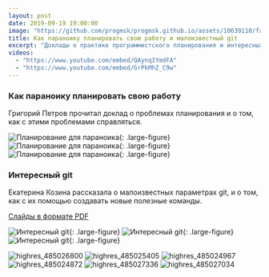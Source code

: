 ```yaml
---
layout: post
date: 2019-09-19 19:00:00
image: "https://github.com/progmsk/progmsk.github.io/assets/10639110/fa13c714-10fa-4763-958e-8f155c26bc6c"
title: Как параноику планировать свою работу и малоизвестный git
excerpt: "Доклады о практике программистского планирования и интересных командах git."
videos:
  - "https://www.youtube.com/embed/QAynqIYmdFA"
  - "https://www.youtube.com/embed/GrPkMhZ_C9w"
---
```


### Как параноику планировать свою работу

Григорий Петров прочитал доклад о проблемах планирования и о том, как с этими проблемами справляться.

![Планирование для параноика](https://secure.meetupstatic.com/photos/event/a/f/4/8/highres_485024872.jpeg){: .large-figure}
![Планирование для параноика](https://secure.meetupstatic.com/photos/event/a/f/a/7/highres_485024967.jpeg){: .large-figure}
![Планирование для параноика](https://secure.meetupstatic.com/photos/event/b/1/5/d/highres_485025405.jpeg){: .large-figure}

### Интересный git

Екатерина Козина рассказала о малоизвестных параметрах git, и о том, как с их помощью создавать новые полезные команды.

[Слайды в формате PDF](https://github.com/progmsk/progmsk.github.io/files/14818203/advanced-git.pdf)

![Интересный git](https://secure.meetupstatic.com/photos/event/b/6/d/0/highres_485026800.jpeg){: .large-figure}
![Интересный git](https://secure.meetupstatic.com/photos/event/b/7/b/a/highres_485027034.jpeg){: .large-figure}
![Интересный git](https://secure.meetupstatic.com/photos/event/b/8/e/8/highres_485027336.jpeg){: .large-figure}


![highres_485026800](https://github.com/progmsk/progmsk.github.io/assets/10639110/bdff07f2-9c43-4646-b6f6-182638071117)
![highres_485025405](https://github.com/progmsk/progmsk.github.io/assets/10639110/5f195bae-5acc-48f3-8132-88ef33c56ac0)
![highres_485024967](https://github.com/progmsk/progmsk.github.io/assets/10639110/fb4e0820-2016-4be1-90d5-9f31d3c65a71)
![highres_485024872](https://github.com/progmsk/progmsk.github.io/assets/10639110/22c2774e-d6db-46d1-9aca-5e9c17d65592)
![highres_485027336](https://github.com/progmsk/progmsk.github.io/assets/10639110/4e6bfce6-b037-4221-b96a-c53c1c9f66d1)
![highres_485027034](https://github.com/progmsk/progmsk.github.io/assets/10639110/5c006cd0-babf-4780-aed2-466c513dc2a6)

